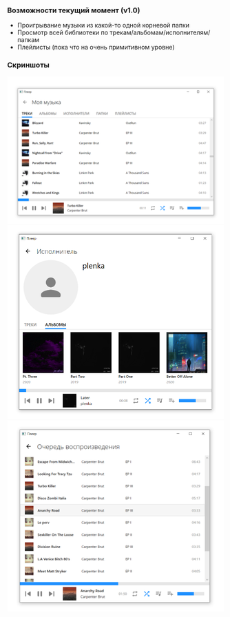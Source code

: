﻿### Возможности текущий момент (v1.0)
- Проигрывание музыки из какой-то одной корневой папки
- Просмотр всей библиотеки по трекам/альбомам/исполнителям/папкам
- Плейлисты (пока что на очень примитивном уровне)

### Скриншоты
![Список треков](Screenshots\tracks.png)
![Страница исполнителя](Screenshots\artist.png)
![Очередь воспроизведения](Screenshots\queue.png)